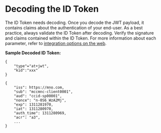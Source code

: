 # Decoding the ID Token

The ID Token needs decoding. Once you decode the JWT payload, it contains claims about the authentication of your end-user. As a best practice, always validate the ID Token after decoding. Verify the signature and claims contained within the ID Token. For more information about each parameter, refer to [integration options on the web](doc:web-integration-options).

**Sample Decoded ID Token:**

```
{   
    "type"="at+jwt",  
    "kid":"xxx"
}

{
    "iss": https://mno.com,
    "sub": "mccmnc-client0001",  
    "aud": "ccid-sp00001",
    "nonce": "n-0S6_WzA2Mj",
    "exp": 1311281970,
    "iat": 1311280970,
    "auth_time": 1311280969,
    "acr": "a3",
    ...
}
```